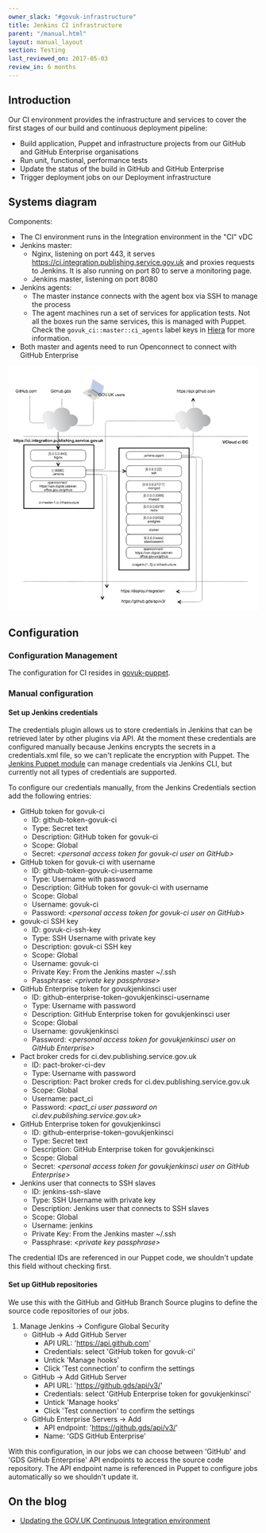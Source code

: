 ```yaml
---
owner_slack: "#govuk-infrastructure"
title: Jenkins CI infrastructure
parent: "/manual.html"
layout: manual_layout
section: Testing
last_reviewed_on: 2017-05-03
review_in: 6 months
---
```


## Introduction

Our CI environment provides the infrastructure and services to cover the
first stages of our build and continuous deployment pipeline:

- Build application, Puppet and infrastructure projects from our GitHub and GitHub Enterprise organisations
- Run unit, functional, performance tests
- Update the status of the build in GitHub and GitHub Enterprise
- Trigger deployment jobs on our Deployment infrastructure

## Systems diagram

Components:

- The CI environment runs in the Integration environment in the "CI" vDC
- Jenkins master:
  - Nginx, listening on port 443, it serves <https://ci.integration.publishing.service.gov.uk>
and proxies requests to Jenkins. It is also running on port 80 to serve a monitoring page.
  - Jenkins master, listening on port 8080
- Jenkins agents:
  - The master instance connects with the agent box via SSH to manage the process
  - The agent machines run a set of services for application tests. Not all the boxes run
    the same services, this is managed with Puppet. Check the `govuk_ci::master::ci_agents` label keys in
[Hiera](https://github.com/alphagov/govuk-puppet/blob/master/hieradata/common.yaml) for more information.
- Both master and agents need to run Openconnect to connect with GitHub Enterprise

![image](images/ci_infrastructure.png)

## Configuration

### Configuration Management

The configuration for CI resides in [govuk-puppet](https://github.com/alphagov/govuk-puppet/tree/master/modules/govuk_ci).

### Manual configuration

#### Set up Jenkins credentials

The credentials plugin allows us to store credentials in Jenkins that can be retrieved later by other plugins
via API. At the moment these credentials are configured manually because Jenkins encrypts the secrets in a
credentials.xml file, so we can't replicate the encryption with Puppet. The [Jenkins Puppet module](https://forge.puppet.com/rtyler/jenkins)
can manage credentials via Jenkins CLI, but currently not all types of credentials are supported.

To configure our credentials manually, from the Jenkins Credentials section add the following entries:

* GitHub token for govuk-ci
  - ID: github-token-govuk-ci
  - Type: Secret text
  - Description: GitHub token for govuk-ci
  - Scope: Global
  - Secret: *\<personal access token for govuk-ci user on GitHub\>*
* GitHub token for govuk-ci with username
  - ID: github-token-govuk-ci-username
  - Type: Username with password
  - Description: GitHub token for govuk-ci with username
  - Scope: Global
  - Username: govuk-ci
  - Password: *\<personal access token for govuk-ci user on GitHub\>*
* govuk-ci SSH key
  - ID: govuk-ci-ssh-key
  - Type: SSH Username with private key
  - Description: govuk-ci SSH key
  - Scope: Global
  - Username: govuk-ci
  - Private Key: From the Jenkins master ~/.ssh
  - Passphrase: *\<private key passphrase\>*
* GitHub Enterprise token for govukjenkinsci user
  - ID: github-enterprise-token-govukjenkinsci-username
  - Type: Username with password
  - Description: GitHub Enterprise token for govukjenkinsci user
  - Scope: Global
  - Username: govukjenkinsci
  - Password: *\<personal access token for govukjenkinsci user on GitHub Enterprise\>*
* Pact broker creds for ci.dev.publishing.service.gov.uk
  - ID: pact-broker-ci-dev
  - Type: Username with password
  - Description: Pact broker creds for ci.dev.publishing.service.gov.uk
  - Scope: Global
  - Username: pact_ci
  - Password: *\<pact_ci user password on ci.dev.publishing.service.gov.uk\>*
* GitHub Enterprise token for govukjenkinsci
  - ID: github-enterprise-token-govukjenkinsci
  - Type: Secret text
  - Description: GitHub Enterprise token for govukjenkinsci
  - Scope: Global
  - Secret: *\<personal access token for govukjenkinsci user on GitHub Enterprise\>*
* Jenkins user that connects to SSH slaves
  - ID: jenkins-ssh-slave
  - Type: SSH Username with private key
  - Description: Jenkins user that connects to SSH slaves
  - Scope: Global
  - Username: jenkins
  - Private Key: From the Jenkins master ~/.ssh
  - Passphrase: *\<private key passphrase\>*

The credential IDs are referenced in our Puppet code, we shouldn't update this field without checking first.

#### Set up GitHub repositories

We use this with the GitHub and GitHub Branch Source plugins to define the source code repositories of
our jobs.

1.  Manage Jenkins -\> Configure Global Security
    -   GitHub -\> Add GitHub Server
        -   API URL: 'https://api.github.com'
        -   Credentials: select 'GitHub token for govuk-ci'
        -   Untick 'Manage hooks'
        -   Click 'Test connection' to confirm the settings
    -   GitHub -\> Add GitHub Server
        -   API URL: 'https://github.gds/api/v3/'
        -   Credentials: select 'GitHub Enterprise token for govukjenkinsci'
        -   Untick 'Manage hooks'
        -   Click 'Test connection' to confirm the settings
    -   GitHub Enterprise Servers -\> Add
        -   API endpoint: 'https://github.gds/api/v3/'
        -   Name: 'GDS GitHub Enterprise'

With this configuration, in our jobs we can choose between 'GitHub' and 'GDS GitHub Enterprise' API endpoints to
access the source code repository. The API endpoint name is referenced in Puppet to configure jobs automatically so
we shouldn't update it.

## On the blog

- [Updating the GOV.UK Continuous Integration environment](https://gdstechnology.blog.gov.uk/2017/02/10/updating-the-gov-uk-continuous-integration-environment/)
